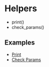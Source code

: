 # Helpers

- print()
- check_params()

## Examples

- [Print](https://github.com/charming-art/charming/blob/master/tests/test_helper_print.py)
- [Check Params](https://github.com/charming-art/charming/blob/master/tests/test_helper_check_params.py)
  